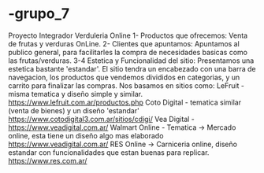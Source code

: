# -grupo_7
Proyecto Integrador
Verduleria Online 
1- Productos que ofrecemos:
Venta de frutas y verduras OnLine. 
2- Clientes que apuntamos:
Apuntamos al publico general, para facilitarles la compra de necesidades basicas como las frutas/verduras. 
3-4 Estetica y Funcionalidad del sitio:
Presentamos una estetica bastante 'estandar'. El sitio tendra un encabezado con una barra de navegacion, los productos que vendemos divididos en categorias, y un carrito para finalizar las compras.
Nos basamos en sitios como: 
LeFruit -misma tematica y diseño simple y similar. https://www.lefruit.com.ar/productos.php
Coto Digital - tematica similar (venta de bienes) y un diseño 'estandar' https://www.cotodigital3.com.ar/sitios/cdigi/
Vea Digital - https://www.veadigital.com.ar/
Walmart Online - Tematica -> Mercado online, esta tiene un diseño algo mas elaborado https://www.veadigital.com.ar/
RES Online -> Carniceria online, diseño estandar con funcionalidades que estan buenas para replicar. https://www.res.com.ar/

